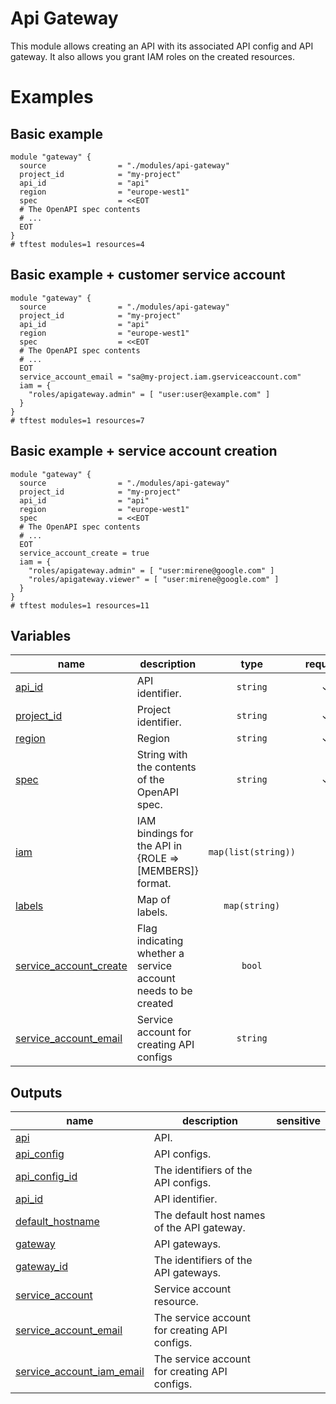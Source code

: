 # Api Gateway
This module allows creating an API with its associated API config and API gateway. It also allows you grant IAM roles on the created resources.

# Examples

## Basic example
```hcl
module "gateway" {
  source                = "./modules/api-gateway"
  project_id            = "my-project"
  api_id                = "api"
  region                = "europe-west1"
  spec                  = <<EOT
  # The OpenAPI spec contents
  # ...
  EOT
}
# tftest modules=1 resources=4
```

## Basic example + customer service account
```hcl
module "gateway" {
  source                = "./modules/api-gateway"
  project_id            = "my-project"
  api_id                = "api"
  region                = "europe-west1"
  spec                  = <<EOT
  # The OpenAPI spec contents
  # ...
  EOT
  service_account_email = "sa@my-project.iam.gserviceaccount.com"
  iam = {
    "roles/apigateway.admin" = [ "user:user@example.com" ]
  }
}
# tftest modules=1 resources=7
```

## Basic example + service account creation
```hcl
module "gateway" {
  source                = "./modules/api-gateway"
  project_id            = "my-project"
  api_id                = "api"
  region                = "europe-west1"
  spec                  = <<EOT
  # The OpenAPI spec contents
  # ...
  EOT
  service_account_create = true
  iam = {
    "roles/apigateway.admin" = [ "user:mirene@google.com" ]
    "roles/apigateway.viewer" = [ "user:mirene@google.com" ]
  }
}
# tftest modules=1 resources=11
```
<!-- BEGIN TFDOC -->

## Variables

| name | description | type | required | default |
|---|---|:---:|:---:|:---:|
| [api_id](variables.tf#L17) | API identifier. | <code>string</code> | ✓ |  |
| [project_id](variables.tf#L34) | Project identifier. | <code>string</code> | ✓ |  |
| [region](variables.tf#L39) | Region | <code>string</code> | ✓ |  |
| [spec](variables.tf#L56) | String with the contents of the OpenAPI spec. | <code>string</code> | ✓ |  |
| [iam](variables.tf#L22) | IAM bindings for the API in {ROLE => [MEMBERS]} format. | <code>map&#40;list&#40;string&#41;&#41;</code> |  | <code>null</code> |
| [labels](variables.tf#L28) | Map of labels. | <code>map&#40;string&#41;</code> |  | <code>null</code> |
| [service_account_create](variables.tf#L44) | Flag indicating whether a service account needs to be created | <code>bool</code> |  | <code>false</code> |
| [service_account_email](variables.tf#L50) | Service account for creating API configs | <code>string</code> |  | <code>null</code> |

## Outputs

| name | description | sensitive |
|---|---|:---:|
| [api](outputs.tf#L17) | API. |  |
| [api_config](outputs.tf#L28) | API configs. |  |
| [api_config_id](outputs.tf#L39) | The identifiers of the API configs. |  |
| [api_id](outputs.tf#L50) | API identifier. |  |
| [default_hostname](outputs.tf#L61) | The default host names of the API gateway. |  |
| [gateway](outputs.tf#L72) | API gateways. |  |
| [gateway_id](outputs.tf#L83) | The identifiers of the API gateways. |  |
| [service_account](outputs.tf#L94) | Service account resource. |  |
| [service_account_email](outputs.tf#L99) | The service account for creating API configs. |  |
| [service_account_iam_email](outputs.tf#L104) | The service account for creating API configs. |  |

<!-- END TFDOC -->
